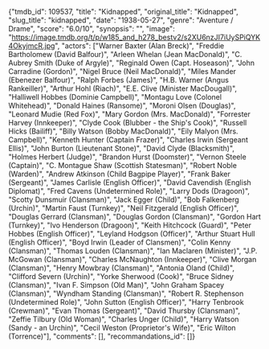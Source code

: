 {"tmdb_id": 109537, "title": "Kidnapped", "original_title": "Kidnapped", "slug_title": "kidnapped", "date": "1938-05-27", "genre": "Aventure / Drame", "score": "6.0/10", "synopsis": "", "image": "https://image.tmdb.org/t/p/w185_and_h278_bestv2/s2XU6nzJI7iUySPiQYK4OkyjmcR.jpg", "actors": ["Warner Baxter (Alan Breck)", "Freddie Bartholomew (David Balfour)", "Arleen Whelan (Jean MacDonald)", "C. Aubrey Smith (Duke of Argyle)", "Reginald Owen (Capt. Hoseason)", "John Carradine (Gordon)", "Nigel Bruce (Neil MacDonald)", "Miles Mander (Ebenezer Balfour)", "Ralph Forbes (James)", "H.B. Warner (Angus Rankeiller)", "Arthur Hohl (Riach)", "E.E. Clive (Minister MacDougall)", "Halliwell Hobbes (Dominie Campbell)", "Montagu Love (Colonel Whitehead)", "Donald Haines (Ransome)", "Moroni Olsen (Douglas)", "Leonard Mudie (Red Fox)", "Mary Gordon (Mrs. MacDonald)", "Forrester Harvey (Innkeeper)", "Clyde Cook (Blubber - the Ship's Cook)", "Russell Hicks (Bailiff)", "Billy Watson (Bobby MacDonald)", "Eily Malyon (Mrs. Campbell)", "Kenneth Hunter (Captain Frazer)", "Charles Irwin (Sergeant Ellis)", "John Burton (Lieutenant Stone)", "David Clyde (Blacksmith)", "Holmes Herbert (Judge)", "Brandon Hurst (Doomster)", "Vernon Steele (Captain)", "C. Montague Shaw (Scottish Statesman)", "Robert Noble (Warden)", "Andrew Atkinson (Child Bagpipe Player)", "Frank Baker (Sergeant)", "James Carlisle (English Officer)", "David Cavendish (English Diplomat)", "Fred Cavens (Undetermined Role)", "Larry Dods (Dragoon)", "Scotty Dunsmuir (Clansman)", "Jack Egger (Child)", "Bob Falkenberg (Urchin)", "Martin Faust (Turnkey)", "Neil Fitzgerald (English Officer)", "Douglas Gerrard (Clansman)", "Douglas Gordon (Clansman)", "Gordon Hart (Turnkey)", "Ivo Henderson (Dragoon)", "Keith Hitchcock (Guard)", "Peter Hobbes (English Officer)", "Leyland Hodgson (Officer)", "Arthur Stuart Hull (English Officer)", "Boyd Irwin (Leader of Clansmen)", "Colin Kenny (Clansman)", "Thomas Louden (Clansman)", "Ian Maclaren (Minister)", "J.P. McGowan (Clansman)", "Charles McNaughton (Innkeeper)", "Clive Morgan (Clansman)", "Henry Mowbray (Clansman)", "Antonia Oland (Child)", "Clifford Severn (Urchin)", "Yorke Sherwood (Cook)", "Bruce Sidney (Clansman)", "Ivan F. Simpson (Old Man)", "John Graham Spacey (Clansman)", "Wyndham Standing (Clansman)", "Robert R. Stephenson (Undetermined Role)", "John Sutton (English Officer)", "Harry Tenbrook (Crewman)", "Evan Thomas (Sergeant)", "David Thursby (Clansman)", "Zeffie Tilbury (Old Woman)", "Charles Unger (Child)", "Harry Watson (Sandy - an Urchin)", "Cecil Weston (Proprietor's Wife)", "Eric Wilton (Torrence)"], "comments": [], "recommandations_id": []}